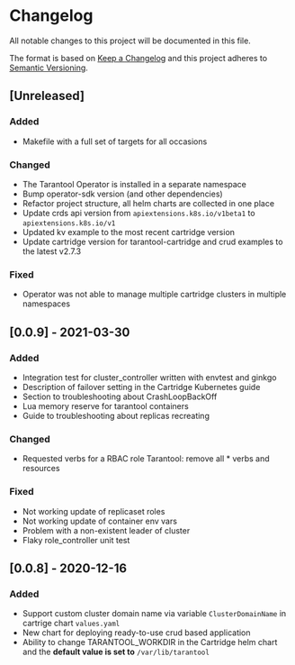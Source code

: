 # Changelog

All notable changes to this project will be documented in this file.

The format is based on [Keep a Changelog](http://keepachangelog.com/en/1.0.0/)
and this project adheres to [Semantic Versioning](http://semver.org/spec/v2.0.0.html).

## [Unreleased]

### Added
- Makefile with a full set of targets for all occasions

### Changed
- The Tarantool Operator is installed in a separate namespace
- Bump operator-sdk version (and other dependencies)
- Refactor project structure, all helm charts are collected in one place
- Update crds api version from `apiextensions.k8s.io/v1beta1` to `apiextensions.k8s.io/v1`
- Updated kv example to the most recent cartridge version
- Update cartridge version for tarantool-cartridge and crud examples to the latest v2.7.3

### Fixed

- Operator was not able to manage multiple cartridge clusters in multiple namespaces

## [0.0.9] - 2021-03-30

### Added
- Integration test for cluster_controller written with envtest and ginkgo
- Description of failover setting in the Cartridge Kubernetes guide
- Section to troubleshooting about CrashLoopBackOff
- Lua memory reserve for tarantool containers
- Guide to troubleshooting about replicas recreating

### Changed
- Requested verbs for a RBAC role Tarantool: remove all * verbs and resources

### Fixed
- Not working update of replicaset roles
- Not working update of container env vars
- Problem with a non-existent leader of cluster
- Flaky role_controller unit test

## [0.0.8] - 2020-12-16

### Added
- Support custom cluster domain name via variable `ClusterDomainName` in cartrige chart `values.yaml`
- New chart for deploying ready-to-use crud based application
- Ability to change TARANTOOL_WORKDIR in the Cartridge helm chart and the **default value is set to** `/var/lib/tarantool`